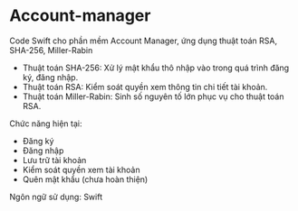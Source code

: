 # Account-manager
Code Swift cho phần mềm Account Manager, ứng dụng thuật toán RSA, SHA-256, Miller-Rabin

- Thuật toán SHA-256: Xử lý mật khẩu thô nhập vào trong quá trình đăng ký, đăng nhập.
- Thuật toán RSA: Kiểm soát quyền xem thông tin chi tiết tài khoản.
- Thuật toán Miller-Rabin: Sinh số nguyên tố lớn phục vụ cho thuật toán RSA.

Chức năng hiện tại:
- Đăng ký
- Đăng nhập
- Lưu trữ tài khoản
- Kiểm soát quyền xem tài khoản
- Quên mật khẩu (chưa hoàn thiện)

Ngôn ngữ sử dụng: Swift
